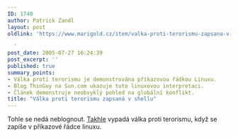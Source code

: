 ```yaml
---
ID: 1740
author: Patrick Zandl
layout: post
oldlink: 'https://www.marigold.cz/item/valka-proti-terorismu-zapsana-v-shellu

  '
post_date: 2005-07-27 16:24:39
post_excerpt: ''
published: true
summary_points:
- Válka proti terorismu je demonstrována příkazovou řádkou Linuxu.
- Blog ThinGuy na Sun.com ukazuje tuto linuxovou interpretaci.
- Článek demonstruje neobvyklý pohled na globální konflikt.
title: "Válka proti terorismu zapsaná v shellu"
---
```


<p>Tohle se nedá neblognout. <a href="http://blogs.sun.com/roller/page/ThinGuy?entry=the_war_on_terror_as">Takhle</a> vypadá válka proti terorismu, když se zapíše v příkazové řádce linuxu.
</p>